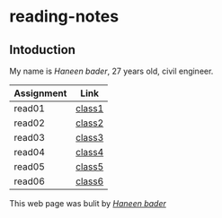 # reading-notes


## Intoduction
 My name is *Haneen bader*, 27 years old, civil engineer.


| Assignment     |  Link              |
|-----------     |----------------    |
| read01          |[class1](read01.md)|
| read02          |[class2](read02.md)|
| read03          |[class3](read03.md)|
| read04          |[class4](read04.md)|
| read05          |[class5](read05.md)|
| read06          |[class6](read06.md)|


This web page was bulit by _[Haneen bader](https://github.com/haneenbader)_

